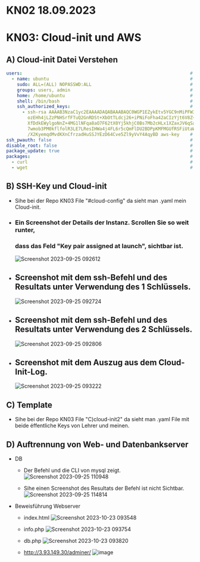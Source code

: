 # KN02 18.09.2023 


# KN03: Cloud-init und AWS

## A) Cloud-init Datei Verstehen

```YAML 
users:                                                               # Benutzerkonfiguration
  - name: ubuntu                                                     # Benutzername
    sudo: ALL=(ALL) NOPASSWD:ALL                                     # sudo-regeln für diesen benutzer
    groups: users, admin                                             # Benutzer ist Mitglied in den Gruppen "users" und "admin"
    home: /home/ubuntu                                               # Benutzerverzeichnis: /home/ubuntu
    shell: /bin/bash                                                 # Verwendete Shell: /bin/bash
    ssh_authorized_keys:                                             # SSH-öffentlicher Schlüssel zur Authentifizierung
      - ssh-rsa AAAAB3NzaC1yc2EAAAADAQABAAABAQC0WGP1EZykEtv5YGC9nMiPFW3U3DmZNzKFO5nEu6u
        ozEHh4jLZzPNHSrfFTuQ2GnRDSt+XbOtTLdcj26+iPNiFoFha42aCIzYjt6V8Z+SQ9pzF4jPPzxw
        XfDdkEWylgoNnZ+4MG1lNFqa8aO7F62tX0Yj5khjC0Bs7Mb2cHLx1XZaxJV6qSaulDuBbLYe8QUZXkMc
        7wmob3PM0kflfolR3LE7LResIHWa4j4FL6r5cQmFlDU2BDPpKMFMGUfRSFiUtaWBNXFOWHQBC2+
        /X2KyemqdMvdKXnCfrzadHuSSJYEzD64Cve5Zl9yVvY4AqyBD aws-key    # Öffentlicher SSH-Schlüssel
ssh_pwauth: false                                                    # SSH-Passwort-Authentifizierung ist deaktiviert
disable_root: false                                                  # Das Deaktivieren des Root-Benutzers ist deaktiviert
package_update: true                                                 # Paketaktualisierungen werden durchgeführt
packages:                                                            # Zusätzliche Pakete, die installiert werden
  - curl                                                             # Paket: curl
  - wget                                                             # Paket: wget

```


## B) SSH-Key und Cloud-init

- Sihe bei der Repo KN03 File "#cloud-config" da sieht man .yaml mein Cloud-init.
  
- ### Ein Screenshot der Details der Instanz. Scrollen Sie so weit runter,
  ### dass das Feld "Key pair assigned at launch", sichtbar ist.
  ![Screenshot 2023-09-25 092612](https://github.com/xmin12/m346_Jasmin.jeya/assets/112725311/186c29e1-6c72-49f1-97e5-c15cfaee87cb)

- ## Screenshot mit dem ssh-Befehl und des Resultats unter Verwendung des 1 Schlüssels.
  ![Screenshot 2023-09-25 092724](https://github.com/xmin12/m346_Jasmin.jeya/assets/112725311/eaac21fe-8801-4743-952c-560d01c5a837)

- ## Screenshot mit dem ssh-Befehl und des Resultats unter Verwendung des 2 Schlüssels.
  ![Screenshot 2023-09-25 092806](https://github.com/xmin12/m346_Jasmin.jeya/assets/112725311/10ebadc1-7c15-4a85-bc4f-64af30cfd0d2)


- ## Screenshot mit dem Auszug aus dem Cloud-Init-Log.
  ![Screenshot 2023-09-25 093222](https://github.com/xmin12/m346_Jasmin.jeya/assets/112725311/a57289c0-b056-4486-b9af-e52ba34ebf0b)

## C) Template

- Sihe bei der Repo KN03 File "C)cloud-init2" da sieht man .yaml File mit beide éffentliche Keys von Lehrer und meinen.

## D) Auftrennung von Web- und Datenbankserver

* DB
  - Der Befehl und die CLI von mysql zeigt.
    ![Screenshot 2023-09-25 110948](https://github.com/xmin12/m346_Jasmin.jeya/assets/112725311/0503cfc2-952a-4a88-97e2-1fae74eb3834)
    
  - Sihe einen Screenshot des Resultats der Befehl ist nicht Sichtbar.
  ![Screenshot 2023-09-25 114814](https://github.com/xmin12/m346_Jasmin.jeya/assets/112725311/4af00104-34b3-471e-8fbe-47c5b8850ba2)


* Beweisführung Webserver
  - index.html
  ![Screenshot 2023-10-23 093548](https://github.com/xmin12/m346_Jasmin.jeya/assets/112725311/8791a33f-2fa6-4499-8549-4a4aee38dc93)

  - info.php
  ![Screenshot 2023-10-23 093754](https://github.com/xmin12/m346_Jasmin.jeya/assets/112725311/503fc1b7-8876-46ad-ba95-cc0d09dd14fd)

  - db.php
  ![Screenshot 2023-10-23 093820](https://github.com/xmin12/m346_Jasmin.jeya/assets/112725311/f78b2fe4-b707-430a-8641-51f6fbec3031)

  - http://3.93.149.30/adminer/
  ![image](https://github.com/xmin12/m346_Jasmin.jeya/assets/112725311/51919b44-9edf-47cd-8cae-608192c291ca)

